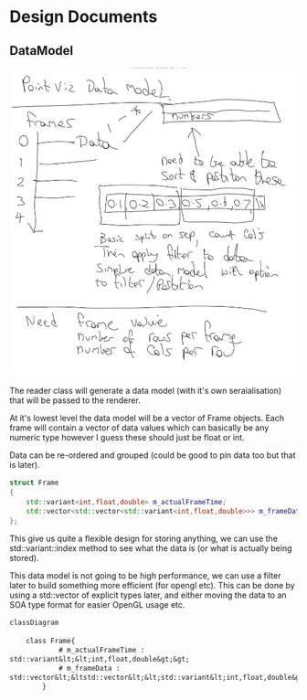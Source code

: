 # Design Documents

## DataModel

![](images/DataDesign.png)

The reader class will generate a data model (with it's own seraialisation) that will be passed to the renderer. 

At it's lowest level the data model will be a vector of Frame objects. Each frame will contain a vector of data values which can basically be any numeric type however I guess these should just be float or int. 

Data can be re-ordered and grouped (could be good to pin data too but that is later). 

```cpp
struct Frame
{
    std::variant<int,float,double> m_actualFrameTime;
    std::vector<std::vector<std::variant<int,float,double>>> m_frameData;
};
```

This give us quite a flexible design for storing anything, we can use the std::variant::index method to see what the data is (or what is actually being stored).

This data model is not going to be high performance, we can use a filter later to build something more efficient (for opengl etc). This can be done by using a std::vector of explicit types later, and either moving the data to an SOA type format for easier OpenGL usage etc. 

```mermaid
classDiagram

    class Frame{
            # m_actualFrameTime : std::variant&lt;&lt;int,float,double&gt;&gt;
            # m_frameData : std::vector&lt;&ltstd::vector&lt;&lt;std::variant&lt;int,float,double&gt;&gt;&gt;&gt;
        }
```